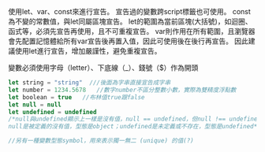 使用let、var、const來進行宣告。
宣告過的變數跨script標籤也可使用。
const為不變的常數值，與let同屬區塊宣告。
let的範圍為當前區塊(大括號)，如迴圈、函式等，必須先宣告再使用，且不可重複宣告。
var則作用在所有範圍，且瀏覽器會先配置記憶體給所有var宣告後再置入值，因此可使用後在後行再宣告。
因此建議使用let進行宣告，增加嚴謹性，避免重複宣告。

變數必須使用字母（letter）、下底線（\_）、錢號（$）作為開頭

```js
let string = "string"  ///後面為字串直接宣告成字串
let number = 1234.5678   //數字number不區分整數小數，實際為雙精度浮點數
let boolean = true   //布林值true跟false
let null = null  
let undefined = undefined  
/*null與undefined顯示上一樣是沒有值，null == undefined，但null !== undefined
null是被定義的沒有值，型態是object；undefined是未定義或不存在，型態是undefined*/

//另有一種變數型態symbol，用來表示獨一無二 (unique) 的值(?)
```